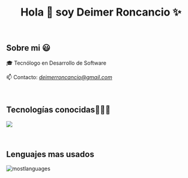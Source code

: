 <h1 align="center">Hola 👋  soy Deimer Roncancio ✨ </h1> 

<br>
<h2>Sobre mi 😃</h2>
<!--Intro start-->

<p align="left">
🎓 Tecnólogo en Desarrollo de Software

📫 Contacto: *deimerroncancio@gmail.com*
<!--Intro end-->
  </p>
<br>

<h2 >Tecnologías conocidas👨🏻‍💻</h2>
<!--tech stack icons-->
<p align="left">
  <a href="https://skillicons.dev">
    <img src="https://skillicons.dev/icons?i=html,css,js,spring,git,github,postman,vscode,react,tailwind,bootstrap&perline=12" />
  </a>
</p>

<br>
<h2>Lenguajes mas usados</h2>

![mostlanguages](https://github-readme-stats.vercel.app/api/top-langs/?username=DeimerRoncancio&hide=shell&theme=transparent)

<br>
